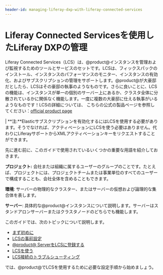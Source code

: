 ```yaml
---
header-id: managing-liferay-dxp-with-liferay-connected-services
---
```


# Liferay Connected Servicesを使用したLiferay DXPの管理

Liferay Connected Services（LCS）は、@product@インスタンスを管理および監視するためのツールとサービスのセットです。LCSは、フィックスパックのインストール、インスタンスのパフォーマンスのモニター、インスタンスの有効化、およびサブスクリプションの管理をサポートします。@product@が大豪邸だとしたら、LCSはその豪邸の執事のよ​​うなものです。さらに良いことに、LCSの機能は、インスタンスが単一の個別のサーバー上にあるか、クラスタ全体に分散されているかに関係なく機能します。一度に複数の大豪邸に仕える執事がいるようなものです！LCSの詳細については、 こちらの公式の製品ページを参照してください：[official product page](http://www.liferay.com/products/liferay-connected-services)

| **注:**Elasticサブスクリプションを有効化するにはLCSを使用する必要があります。そうでなければ、アクティベーションにLCSを使う必要はありません。代わりにLiferayサポートからXMLアクティベーションキーをリクエストすることができます。

先に進む前に、このガイドで使用されているいくつかの重要な用語を紹介しておきます。

**プロジェクト:** 会社または組織に属するユーザーのグループのことです。たとえば、プロジェクトには、プロジェクトチームまたは事業単位のすべてのユーザーで構成することも、会社全体を含めることもできます。

**環境**: サーバーの物理的なクラスター、またはサーバーの仮想および論理的な集合体を表します。

**サーバー**: 具体的な@product@インスタンスについて説明します。サーバーはスタンドアロンサーバーまたはクラスタノードのどちらでも機能します。


このガイドでは、次のトピックについて説明します。



- [まず初めに](/discover/deployment/-/knowledge_base/7-1/getting-started-with-lcs)
- [LCSの事前設定](/discover/deployment/-/knowledge_base/7-1/lcs-preconfiguration)
- [@product@ ServerをLCSに登録する](/discover/deployment/-/knowledge_base/7-1/activating-your-liferay-dxp-server-with-lcs)
- [LCSを使う](/discover/deployment/-/knowledge_base/7-1/using-lcs)
- [LCS接続のトラブルシューティング](/discover/deployment/-/knowledge_base/7-1/troubleshooting-your-lcs-connection)

では、@product@でLCSを使用するために必要な設定手順から始めましょう。
